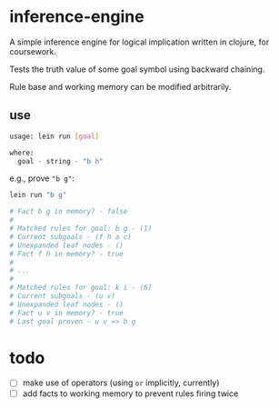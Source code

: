 # inference-engine

A simple inference engine for logical implication written in clojure, for coursework.

Tests the truth value of some goal symbol using backward chaining.

Rule base and working memory can be modified arbitrarily.

## use

```bash
usage: lein run [goal]

where:
  goal - string - "b h"
```

e.g., prove `"b g"`:

```bash
lein run "b g"

# Fact b g in memory? - false
# 
# Matched rules for goal: b g - (1)
# Current subgoals - (f h a c)
# Unexpanded leaf nodes - ()
# Fact f h in memory? - true
# 
# ...
# 
# Matched rules for goal: k i - (6)
# Current subgoals - (u v)
# Unexpanded leaf nodes - ()
# Fact u v in memory? - true
# Last goal proven - u v => b g
```

# todo

- [ ] make use of operators (using `or` implicitly, currently)
- [ ] add facts to working memory to prevent rules firing twice
